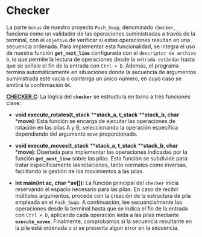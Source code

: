 # Checker

La parte `bonus` de nuestro proyecto `Push_Swap`, denominado `checker`, funciona como un validador de las operaciones suministradas a través de la terminal, con el `objetivo` de verificar si estas operaciones resultan en una secuencia ordenada. Para implementar esta funcionalidad, se integra el uso de nuestra función **`get_next_line`** configurada con el `descriptor de archivo 0`, lo que permite la lectura de operaciones desde la `entrada estándar` hasta que se señale el fin de la entrada con `Ctrl + D`. Además, el programa termina automáticamente en situaciones donde la secuencia de argumentos suministrada esté vacía o contenga un único número, en cuyo caso se emitirá la confirmación `OK`.

**[CHECKER.C](https://github.com/MiMendiola/Push_swap/blob/main/src/bonus/checker.c)**: La lógica del **`checker`** se estructura en torno a tres funciones clave:

- **void	execute_rotates(t_stack** ****stack_a, t_stack** ****stack_b, char** ***move)**: Esta función se encarga de ejecutar las operaciones de rotación en las pilas A y B, seleccionando la operación específica dependiendo del argumento `move` proporcionado.

- **void	execute_moves(t_stack** ****stack_a, t_stack** ****stack_b, char** ***move)**: Diseñada para implementar las operaciones indicadas por la función **`get_next_line`** sobre las pilas. Esta función se subdivide para tratar específicamente las rotaciones, tanto normales como inversas, facilitando la gestión de los movimientos a las pilas.

- **int	main(int ac, char *av[])**: La función principal del `checker` inicia reservando el espacio necesario para las pilas. En caso de recibir múltiples argumentos, procede con la creación de la estructura de pila empleada en el `Push_Swap`. A continuación, lee secuencialmente las operaciones desde la terminal hasta que se indica el fin de la entrada con `Ctrl + D`, aplicando cada operación leída a las pilas mediante **`execute_moves`**. Finalmente, comprobamos si la secuencia resultante en la pila está ordenada o si se presenta algun error en la secuencia.
